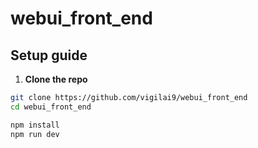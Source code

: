 # webui_front_end

## Setup guide

1. **Clone the repo**

```bash
git clone https://github.com/vigilai9/webui_front_end
cd webui_front_end

npm install
npm run dev
```
